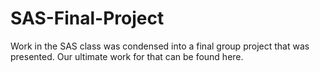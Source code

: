# SAS-Final-Project
Work in the SAS class was condensed into a final group project that was presented. Our ultimate work for that can be found here.
